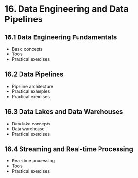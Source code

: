 # 16. Data Engineering and Data Pipelines

## 16.1 Data Engineering Fundamentals
- Basic concepts
- Tools
- Practical exercises

## 16.2 Data Pipelines
- Pipeline architecture
- Practical examples
- Practical exercises

## 16.3 Data Lakes and Data Warehouses
- Data lake concepts
- Data warehouse
- Practical exercises

## 16.4 Streaming and Real-time Processing
- Real-time processing
- Tools
- Practical exercises
